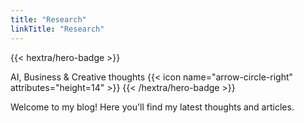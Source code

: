 ```yaml
---
title: "Research"
linkTitle: "Research"
---
```

{{< hextra/hero-badge >}}
  <div class="hx:w-2 hx:h-2 hx:rounded-full hx:bg-primary-400"></div>
  <span>AI, Business & Creative thoughts</span>
  {{< icon name="arrow-circle-right" attributes="height=14" >}}
{{< /hextra/hero-badge >}}

Welcome to my blog! Here you'll find my latest thoughts and articles.
